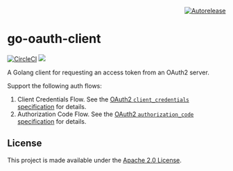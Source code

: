 <p align="right">
<a href="https://autorelease.general.dmz.palantir.tech/palantir/go-oauth2-client"><img src="https://img.shields.io/badge/Perform%20an-Autorelease-success.svg" alt="Autorelease"></a>
</p>

# go-oauth-client

[![CircleCI](https://circleci.com/gh/palantir/go-oauth2-client/tree/develop.svg?style=svg)](https://circleci.com/gh/palantir/go-oauth2-client/tree/develop) [![](https://godoc.org/github.com/palantir/go-oauth2-client?status.svg)](http://godoc.org/github.com/palantir/go-oauth2-client)

A Golang client for requesting an access token from an OAuth2 server.

Support the following auth flows:
1. Client Credentials Flow. See the [OAuth2 `client_credentials` specification](https://www.oauth.com/oauth2-servers/access-tokens/client-credentials/) for details.
2. Authorization Code Flow. See the [OAuth2 `authorization_code` specification](https://www.oauth.com/oauth2-servers/access-tokens/authorization-code-request/) for details.

## License
This project is made available under the [Apache 2.0 License](http://www.apache.org/licenses/LICENSE-2.0).
